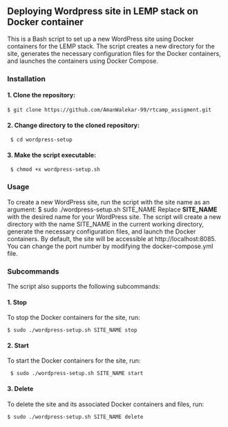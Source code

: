 ## Deploying Wordpress site in LEMP stack on Docker container

   This is a Bash script to set up a new WordPress site using Docker containers for the LEMP stack. The script creates a new directory for the site, generates the necessary configuration files for    the Docker containers, and launches the containers using Docker Compose.

### Installation
#### 1.	Clone the repository:
    $ git clone https://github.com/AmanWalekar-99/rtcamp_assigment.git

#### 2.	Change directory to the cloned repository:
     $ cd wordpress-setup

#### 3. Make the script executable:
     $ chmod +x wordpress-setup.sh

### Usage
To create a new WordPress site, run the script with the site name as an argument:
$ sudo ./wordpress-setup.sh SITE_NAME
Replace **SITE_NAME** with the desired name for your WordPress site.
The script will create a new directory with the name SITE_NAME in the current working directory, generate the necessary configuration files, and launch the Docker containers.
By default, the site will be accessible at http://localhost:8085. You can change the port number by modifying the docker-compose.yml file.

### Subcommands
The script also supports the following subcommands:

#### 1.	Stop 
   To stop the Docker containers for the site, run:
    
    $ sudo ./wordpress-setup.sh SITE_NAME stop



#### 2.	Start
   To start the Docker containers for the site, run:
   
     $ sudo ./wordpress-setup.sh SITE_NAME start

#### 3.	Delete
   To delete the site and its associated Docker containers and files, run:
   
    $ sudo ./wordpress-setup.sh SITE_NAME delete
